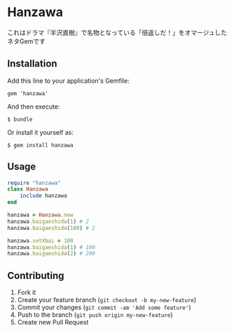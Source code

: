 # Hanzawa

これはドラマ『半沢直樹』で名物となっている「倍返しだ！」をオマージュしたネタGemです

## Installation

Add this line to your application's Gemfile:

    gem 'hanzawa'

And then execute:

    $ bundle

Or install it yourself as:

    $ gem install hanzawa

## Usage

```ruby
require "hanzawa"
class Hanzawa
    include hanzawa
end

hanzawa = Hanzawa.new
hanzawa.baigaeshida(1) # 2
hanzawa.baigaeshida(100) # 2

hanzawa.setXbai = 100
hanzawa.baigaeshida(1) # 100
hanzawa.baigaeshida(2) # 200
```

## Contributing

1. Fork it
2. Create your feature branch (`git checkout -b my-new-feature`)
3. Commit your changes (`git commit -am 'Add some feature'`)
4. Push to the branch (`git push origin my-new-feature`)
5. Create new Pull Request
